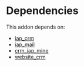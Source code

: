 # Dependencies

This addon depends on:

- [iap_crm](https://github.com/bringout/oca-ocb-technical)
- [iap_mail](https://github.com/bringout/oca-ocb-technical)
- [crm_iap_mine](https://github.com/bringout/oca-ocb-crm)
- [website_crm](https://github.com/bringout/oca-ocb-website)
